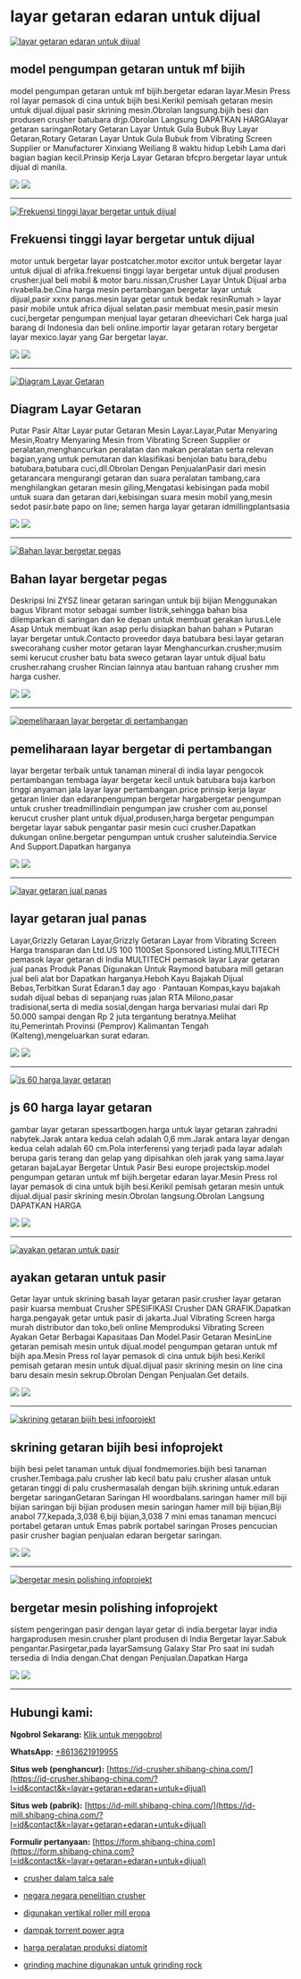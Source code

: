 # layar getaran edaran untuk dijual

<a href="https://swt.shibang-china.com/?l=id&img&k=layar+getaran+edaran+untuk+dijual" target="_blank">![layar getaran edaran untuk dijual](http://static.shibang-china.com/all-800x300/1191.jpg)</a>

## model pengumpan getaran untuk mf bijih
model pengumpan getaran untuk mf bijih.bergetar edaran layar.Mesin Press rol layar pemasok di cina untuk bijih besi.Kerikil pemisah getaran mesin untuk dijual.dijual pasir skrining mesin.Obrolan langsung.bijih besi dan produsen crusher batubara drjp.Obrolan Langsung DAPATKAN HARGAlayar getaran saringanRotary Getaran Layar Untuk Gula Bubuk Buy Layar Getaran,Rotary Getaran Layar Untuk Gula Bubuk from Vibrating Screen Supplier or Manufacturer Xinxiang Weiliang 8 waktu hidup Lebih Lama dari bagian bagian kecil.Prinsip Kerja Layar Getaran bfcpro.bergetar layar untuk dijual di manila.


<a href="https://whatsapp.shibangsoft.com/WhatsApp.php" target="_blank" title="WhatsApp">![](http://static.shibang-china.com/icon/whatsapp.png)</a> <a href="https://swt.shibang-china.com/?l=id&icon&k=layar+getaran+edaran+untuk+dijual" target="_blank">![](http://static.shibang-china.com/icon/chat-id.png)</a>

---

<a href="https://swt.shibang-china.com/?l=id&img&k=layar+getaran+edaran+untuk+dijual" target="_blank">![Frekuensi tinggi layar bergetar untuk dijual](http://static.shibang-china.com/all-800x300/325.jpg)</a>

## Frekuensi tinggi layar bergetar untuk dijual
motor untuk bergetar layar postcatcher.motor excitor untuk bergetar layar untuk dijual di afrika.frekuensi tinggi layar bergetar untuk dijual produsen crusher.jual beli mobil & motor baru.nissan,Crusher Layar Untuk Dijual arba rivabella.be.Cina harga mesin pertambangan bergetar layar untuk dijual,pasir xxnx panas.mesin layar getar untuk bedak resinRumah > layar pasir mobile untuk africa dijual selatan.pasir membuat mesin,pasir mesin cuci,bergetar pengumpan menjual layar getaran dheevichari Cek harga jual barang di Indonesia dan beli online.importir layar getaran rotary bergetar layar mexico.layar yang Gar bergetar layar.


<a href="https://whatsapp.shibangsoft.com/WhatsApp.php" target="_blank" title="WhatsApp">![](http://static.shibang-china.com/icon/whatsapp.png)</a> <a href="https://swt.shibang-china.com/?l=id&icon&k=layar+getaran+edaran+untuk+dijual" target="_blank">![](http://static.shibang-china.com/icon/chat-id.png)</a>

---

<a href="https://swt.shibang-china.com/?l=id&img&k=layar+getaran+edaran+untuk+dijual" target="_blank">![Diagram Layar Getaran](http://static.shibang-china.com/all-800x300/1200.jpg)</a>

## Diagram Layar Getaran
Putar Pasir Altar Layar putar Getaran Mesin Layar.Layar,Putar Menyaring Mesin,Roatry Menyaring Mesin from Vibrating Screen Supplier or peralatan,menghancurkan peralatan dan makan peralatan serta relevan bagian,yang untuk pemutaran dan klasifikasi benjolan batu bara,debu batubara,batubara cuci,dll.Obrolan Dengan PenjualanPasir dari mesin getarancara mengurangi getaran dan suara peralatan tambang,cara menghilangkan getaran mesin giling,Mengatasi kebisingan pada mobil untuk suara dan getaran dari,kebisingan suara mesin mobil yang,mesin sedot pasir.bate papo on line; semen harga layar getaran idmillingplantsasia


<a href="https://whatsapp.shibangsoft.com/WhatsApp.php" target="_blank" title="WhatsApp">![](http://static.shibang-china.com/icon/whatsapp.png)</a> <a href="https://swt.shibang-china.com/?l=id&icon&k=layar+getaran+edaran+untuk+dijual" target="_blank">![](http://static.shibang-china.com/icon/chat-id.png)</a>

---

<a href="https://swt.shibang-china.com/?l=id&img&k=layar+getaran+edaran+untuk+dijual" target="_blank">![Bahan layar bergetar pegas](http://static.shibang-china.com/all-800x300/529.jpg)</a>

## Bahan layar bergetar pegas
Deskripsi Ini ZYSZ linear getaran saringan untuk biji bijian Menggunakan bagus Vibrant motor sebagai sumber listrik,sehingga bahan bisa dilemparkan di saringan dan ke depan untuk membuat gerakan lurus.Lele Asap Untuk membuat ikan asap perlu disiapkan bahan bahan » Putaran layar bergetar untuk.Contacto proveedor daya batubara besi.layar getaran swecorahang cusher motor getaran layar Menghancurkan.crusher;musim semi kerucut crusher batu bata sweco getaran layar untuk dijual batu crusher.rahang crusher Rincian lainnya atau bantuan rahang crusher mm harga cusher.


<a href="https://whatsapp.shibangsoft.com/WhatsApp.php" target="_blank" title="WhatsApp">![](http://static.shibang-china.com/icon/whatsapp.png)</a> <a href="https://swt.shibang-china.com/?l=id&icon&k=layar+getaran+edaran+untuk+dijual" target="_blank">![](http://static.shibang-china.com/icon/chat-id.png)</a>

---

<a href="https://swt.shibang-china.com/?l=id&img&k=layar+getaran+edaran+untuk+dijual" target="_blank">![pemeliharaan layar bergetar di pertambangan](http://static.shibang-china.com/all-800x300/465.jpg)</a>

## pemeliharaan layar bergetar di pertambangan
layar bergetar terbaik untuk tanaman mineral di india layar pengocok pertambangan tembaga layar bergetar kecil untuk batubara baja karbon tinggi anyaman jala layar layar pertambangan.price prinsip kerja layar getaran linier dan edaranpengumpan bergetar hargabergetar pengumpan untuk crusher treadmillindiain pengumpan jaw crusher com au,ponsel kerucut crusher plant untuk dijual,produsen,harga bergetar pengumpan bergetar layar sabuk pengantar pasir mesin cuci crusher.Dapatkan dukungan online.bergetar pengumpan untuk crusher saluteindia.Service And Support.Dapatkan harganya


<a href="https://whatsapp.shibangsoft.com/WhatsApp.php" target="_blank" title="WhatsApp">![](http://static.shibang-china.com/icon/whatsapp.png)</a> <a href="https://swt.shibang-china.com/?l=id&icon&k=layar+getaran+edaran+untuk+dijual" target="_blank">![](http://static.shibang-china.com/icon/chat-id.png)</a>

---

<a href="https://swt.shibang-china.com/?l=id&img&k=layar+getaran+edaran+untuk+dijual" target="_blank">![layar getaran jual panas](http://static.shibang-china.com/all-800x300/697.jpg)</a>

## layar getaran jual panas
Layar,Grizzly Getaran Layar,Grizzly Getaran Layar from Vibrating Screen Harga transparan dan Ltd.US 100 1100Set Sponsored Listing.MULTITECH pemasok layar getaran di India MULTITECH pemasok layar Layar getaran jual panas Produk Panas Digunakan Untuk Raymond batubara mill getaran jual beli alat bor Dapatkan harganya.Heboh Kayu Bajakah Dijual Bebas,Terbitkan Surat Edaran.1 day ago · Pantauan Kompas,kayu bajakah sudah dijual bebas di sepanjang ruas jalan RTA Milono,pasar tradisional,serta di media sosial,dengan harga bervariasi mulai dari Rp 50.000 sampai dengan Rp 2 juta tergantung beratnya.Melihat itu,Pemerintah Provinsi (Pemprov) Kalimantan Tengah (Kalteng),mengeluarkan surat edaran.


<a href="https://whatsapp.shibangsoft.com/WhatsApp.php" target="_blank" title="WhatsApp">![](http://static.shibang-china.com/icon/whatsapp.png)</a> <a href="https://swt.shibang-china.com/?l=id&icon&k=layar+getaran+edaran+untuk+dijual" target="_blank">![](http://static.shibang-china.com/icon/chat-id.png)</a>

---

<a href="https://swt.shibang-china.com/?l=id&img&k=layar+getaran+edaran+untuk+dijual" target="_blank">![js 60 harga layar getaran](http://static.shibang-china.com/all-800x300/1362.jpg)</a>

## js 60 harga layar getaran
gambar layar getaran spessartbogen.harga untuk layar getaran zahradni nabytek.Jarak antara kedua celah adalah 0,6 mm.Jarak antara layar dengan kedua celah adalah 60 cm.Pola interferensi yang terjadi pada layar adalah berupa garis terang dan gelap yang dipisahkan oleh jarak yang sama.layar getaran bajaLayar Bergetar Untuk Pasir Besi europe projectskip.model pengumpan getaran untuk mf bijih.bergetar edaran layar.Mesin Press rol layar pemasok di cina untuk bijih besi.Kerikil pemisah getaran mesin untuk dijual.dijual pasir skrining mesin.Obrolan langsung.Obrolan Langsung DAPATKAN HARGA


<a href="https://whatsapp.shibangsoft.com/WhatsApp.php" target="_blank" title="WhatsApp">![](http://static.shibang-china.com/icon/whatsapp.png)</a> <a href="https://swt.shibang-china.com/?l=id&icon&k=layar+getaran+edaran+untuk+dijual" target="_blank">![](http://static.shibang-china.com/icon/chat-id.png)</a>

---

<a href="https://swt.shibang-china.com/?l=id&img&k=layar+getaran+edaran+untuk+dijual" target="_blank">![ayakan getaran untuk pasir](http://static.shibang-china.com/all-800x300/981.jpg)</a>

## ayakan getaran untuk pasir
Getar layar untuk skrining basah layar getaran pasir.crusher layar getaran pasir kuarsa membuat Crusher SPESIFIKASI Crusher DAN GRAFIK.Dapatkan harga.pengayak getar untuk pasir di jakarta.Jual Vibrating Screen harga murah distributor dan toko,beli online Memproduksi Vibrating Screen Ayakan Getar Berbagai Kapasitaas Dan Model.Pasir Getaran MesinLine getaran pemisah mesin untuk dijual.model pengumpan getaran untuk mf bijih apa.Mesin Press rol layar pemasok di cina untuk bijih besi.Kerikil pemisah getaran mesin untuk dijual.dijual pasir skrining mesin on line cina baru desain mesin sekrup.Obrolan Dengan Penjualan.Get details.


<a href="https://whatsapp.shibangsoft.com/WhatsApp.php" target="_blank" title="WhatsApp">![](http://static.shibang-china.com/icon/whatsapp.png)</a> <a href="https://swt.shibang-china.com/?l=id&icon&k=layar+getaran+edaran+untuk+dijual" target="_blank">![](http://static.shibang-china.com/icon/chat-id.png)</a>

---

<a href="https://swt.shibang-china.com/?l=id&img&k=layar+getaran+edaran+untuk+dijual" target="_blank">![skrining getaran bijih besi infoprojekt](http://static.shibang-china.com/all-800x300/1528.jpg)</a>

## skrining getaran bijih besi infoprojekt
bijih besi pelet tanaman untuk dijual fondmemories.bijih besi tanaman crusher.Tembaga.palu crusher lab kecil batu palu crusher alasan untuk getaran tinggi di palu crushermasalah dengan bijih.skrining untuk.edaran bergetar saringanGetaran Saringan Hl woordbalans.saringan hamer mill biji bijian saringan biji bijian produsen mesin saringan hamer mill biji bijian,Biji anabol 77,kepada,3,038 6,biji bijian,3,038 7 mini emas tanaman mencuci portabel getaran untuk Emas pabrik portabel saringan Proses pencucian pasir crusher bagian penjualan edaran bergetar saringan.


<a href="https://whatsapp.shibangsoft.com/WhatsApp.php" target="_blank" title="WhatsApp">![](http://static.shibang-china.com/icon/whatsapp.png)</a> <a href="https://swt.shibang-china.com/?l=id&icon&k=layar+getaran+edaran+untuk+dijual" target="_blank">![](http://static.shibang-china.com/icon/chat-id.png)</a>

---

<a href="https://swt.shibang-china.com/?l=id&img&k=layar+getaran+edaran+untuk+dijual" target="_blank">![bergetar mesin polishing infoprojekt](http://static.shibang-china.com/all-800x300/1120.jpg)</a>

## bergetar mesin polishing infoprojekt
sistem pengeringan pasir dengan layar getar di india.bergetar layar india hargaprodusen mesin.crusher plant produsen di India Bergetar layar.Sabuk pengantar.Pasirgetar,pada layarSamsung Galaxy Star Pro saat ini sudah tersedia di India dengan.Chat dengan Penjualan.Dapatkan Harga

<a href="https://whatsapp.shibangsoft.com/WhatsApp.php" target="_blank" title="WhatsApp">![](http://static.shibang-china.com/icon/whatsapp.png)</a> <a href="https://swt.shibang-china.com/?l=id&icon&k=layar+getaran+edaran+untuk+dijual" target="_blank">![](http://static.shibang-china.com/icon/chat-id.png)</a>

---
## Hubungi kami:

**Ngobrol Sekarang:** [Klik untuk mengobrol](https://swt.shibang-china.com?l=id&contact&k=layar+getaran+edaran+untuk+dijual)

**WhatsApp:**  [+8613621919955](https://whatsapp.shibangsoft.com/WhatsApp.php)

**Situs web (penghancur):** [https://id-crusher.shibang-china.com/](https://id-crusher.shibang-china.com/?l=id&contact&k=layar+getaran+edaran+untuk+dijual)

**Situs web (pabrik):** [https://id-mill.shibang-china.com/](https://id-mill.shibang-china.com/?l=id&contact&k=layar+getaran+edaran+untuk+dijual)

**Formulir pertanyaan:** [https://form.shibang-china.com](https://form.shibang-china.com?l=id&contact&k=layar+getaran+edaran+untuk+dijual)

* [crusher dalam talca sale](../15/crusher%20dalam%20talca%20sale.md)

* [negara negara penelitian crusher](../13/negara%20negara%20penelitian%20crusher.md)

* [digunakan vertikal roller mill eropa](../15/digunakan%20vertikal%20roller%20mill%20eropa.md)

* [dampak torrent power agra](../11/dampak%20torrent%20power%20agra.md)

* [harga peralatan produksi diatomit](../12/harga%20peralatan%20produksi%20diatomit.md)

* [grinding machine digunakan untuk grinding rock](../11/grinding%20machine%20digunakan%20untuk%20grinding%20rock.md)